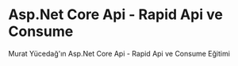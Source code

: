 # Asp.Net Core Api - Rapid Api ve Consume
Murat Yücedağ'ın Asp.Net Core Api - Rapid Api ve Consume Eğitimi
